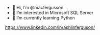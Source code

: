 - 👋 Hi, I’m @macfergusson
- 👀 I’m interested in Microsoft SQL Server
- 🌱 I’m currently learning Python

https://www.linkedin.com/in/ashlinferguson/
